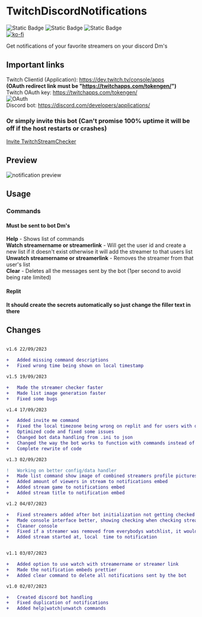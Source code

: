 # **TwitchDiscordNotifications**
![Static Badge](https://img.shields.io/badge/Version-v1.6-8ebff1?style=for-the-badge&logo=v)
![Static Badge](https://img.shields.io/badge/Language-python-3776ab?style=for-the-badge&logo=python)
![Static Badge](https://img.shields.io/badge/License-GNU%20GPL%20v3-blue.svg?style=for-the-badge)  
[![ko-fi](https://ko-fi.com/img/githubbutton_sm.svg)](https://ko-fi.com/S6S8HV2DY)

Get notifications of your favorite streamers on your discord Dm's

## **Important links**
  
Twitch Clientid (Application): https://dev.twitch.tv/console/apps   
**(OAuth redirect link must be "https://twitchapps.com/tokengen/")**  
Twitch OAuth key: https://twitchapps.com/tokengen/  
![OAuth](https://i.imgur.com/fuHBvHK.png)  
Discord bot: https://discord.com/developers/applications/

### Or simply invite this bot **(Can't promise 100% uptime it will be off if the host restarts or crashes)** 
[Invite TwitchStreamChecker](https://discord.com/api/oauth2/authorize?client_id=1124891382595727460&permissions=8&scope=bot)

## Preview  
![notification preview](https://i.imgur.com/my3Z8ks.png)

## **Usage**  
### **Commands**
#### **Must be sent to bot Dm's**  
**Help** - Shows list of commands  
**Watch streamername or streamerlink** - Will get the user id and create a new list if it doesn't exist otherwise it will add the streamer to that users list  
**Unwatch streamername or streamerlink** - Removes the streamer from that user's list  
**Clear** - Deletes all the messages sent by the bot (1per second to avoid being rate limited)  

#### Replit
**It should create the secrets automatically so just change the filler text in there**

## Changes
```diff

v1.6 22/09/2023

+   Added missing command descriptions
+   Fixed wrong time being shown on local timestamp

v1.5 19/09/2023

+   Made the streamer checker faster
+   Made list image generation faster
+   Fixed some bugs

v1.4 17/09/2023

+   Added invite me command
+   Fixed the local timezone being wrong on replit and for users with different timezone from script host
+   Optimized code and fixed some issues
+   Changed bot data handling from .ini to json
+   Changed the way the bot works to function with commands instead of plain messages
+   Complete rewrite of code

v1.3 02/09/2023

!   Working on better config/data handler
+   Made list command show image of combined streamers profile pictures
+   Added amount of viewers in stream to notifications embed
+   Added stream game to notifications embed
+   Added stream title to notification embed

v1.2 04/07/2023

+   Fixed streamers added after bot initialization not getting checked
+   Made console interface better, showing checking when checking streamer and showing currently streaming streamers
+   Cleaner console
+   Fixed if a streamer was removed from everybodys watchlist, it wouldn't leave the currently streaming list
+   Added stream started at, local  time to notification


v1.1 03/07/2023

+   Added option to use watch with streamername or streamer link
+   Made the notification embeds prettier
+   Added clear command to delete all notifications sent by the bot

v1.0 02/07/2023

+   Created discord bot handling
+   Fixed duplication of notifications
+   Added help|watch|unwatch commands

```